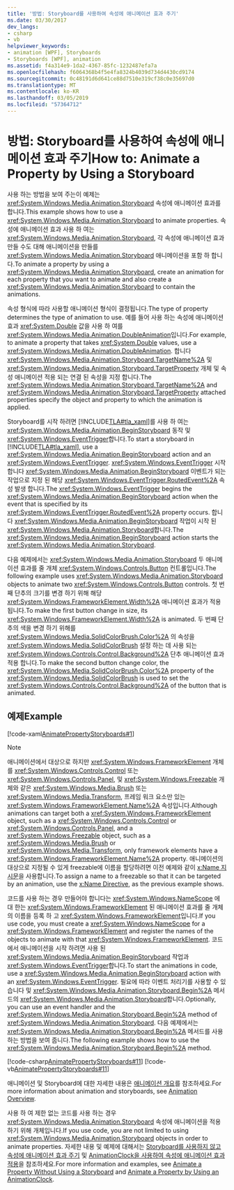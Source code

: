 ```yaml
---
title: '방법: Storyboard를 사용하여 속성에 애니메이션 효과 주기'
ms.date: 03/30/2017
dev_langs:
- csharp
- vb
helpviewer_keywords:
- animation [WPF], Storyboards
- Storyboards [WPF], animation
ms.assetid: f4a314e9-1da2-4367-85fc-1232487efa7a
ms.openlocfilehash: f6064368b4f5e4fa8324b4039d734d4430cd9174
ms.sourcegitcommit: 0c48191d6d641ce88d7510e319cf38c0e35697d0
ms.translationtype: MT
ms.contentlocale: ko-KR
ms.lasthandoff: 03/05/2019
ms.locfileid: "57364712"
---
```

# <a name="how-to-animate-a-property-by-using-a-storyboard"></a><span data-ttu-id="47d93-102">방법: Storyboard를 사용하여 속성에 애니메이션 효과 주기</span><span class="sxs-lookup"><span data-stu-id="47d93-102">How to: Animate a Property by Using a Storyboard</span></span>
<span data-ttu-id="47d93-103">사용 하는 방법을 보여 주는이 예제는 <xref:System.Windows.Media.Animation.Storyboard> 속성에 애니메이션 효과를 합니다.</span><span class="sxs-lookup"><span data-stu-id="47d93-103">This example shows how to use a <xref:System.Windows.Media.Animation.Storyboard> to animate properties.</span></span> <span data-ttu-id="47d93-104">속성에 애니메이션 효과 사용 하 여는 <xref:System.Windows.Media.Animation.Storyboard>, 각 속성에 애니메이션 효과 만들 수도 대해 애니메이션을 만들를 <xref:System.Windows.Media.Animation.Storyboard> 애니메이션을 포함 하 합니다.</span><span class="sxs-lookup"><span data-stu-id="47d93-104">To animate a property by using a <xref:System.Windows.Media.Animation.Storyboard>, create an animation for each property that you want to animate and also create a <xref:System.Windows.Media.Animation.Storyboard> to contain the animations.</span></span>  
  
 <span data-ttu-id="47d93-105">속성 형식에 따라 사용할 애니메이션 형식이 결정됩니다.</span><span class="sxs-lookup"><span data-stu-id="47d93-105">The type of property determines the type of animation to use.</span></span> <span data-ttu-id="47d93-106">예를 들어 사용 하는 속성에 애니메이션 효과 <xref:System.Double> 값을 사용 하 여를 <xref:System.Windows.Media.Animation.DoubleAnimation>입니다.</span><span class="sxs-lookup"><span data-stu-id="47d93-106">For example, to animate a property that takes <xref:System.Double> values, use a <xref:System.Windows.Media.Animation.DoubleAnimation>.</span></span> <span data-ttu-id="47d93-107">합니다 <xref:System.Windows.Media.Animation.Storyboard.TargetName%2A> 및 <xref:System.Windows.Media.Animation.Storyboard.TargetProperty> 개체 및 속성 애니메이션 적용 되는 연결 된 속성을 지정 합니다.</span><span class="sxs-lookup"><span data-stu-id="47d93-107">The <xref:System.Windows.Media.Animation.Storyboard.TargetName%2A> and <xref:System.Windows.Media.Animation.Storyboard.TargetProperty> attached properties specify the object and property to which the animation is applied.</span></span>  
  
 <span data-ttu-id="47d93-108">Storyboard를 시작 하려면 [!INCLUDE[TLA#tla_xaml](../../../../includes/tlasharptla-xaml-md.md)]를 사용 하 여는 <xref:System.Windows.Media.Animation.BeginStoryboard> 동작 및 <xref:System.Windows.EventTrigger>합니다.</span><span class="sxs-lookup"><span data-stu-id="47d93-108">To start a storyboard in [!INCLUDE[TLA#tla_xaml](../../../../includes/tlasharptla-xaml-md.md)], use a <xref:System.Windows.Media.Animation.BeginStoryboard> action and an <xref:System.Windows.EventTrigger>.</span></span> <span data-ttu-id="47d93-109"><xref:System.Windows.EventTrigger> 시작 합니다 <xref:System.Windows.Media.Animation.BeginStoryboard> 이벤트가 되는 작업으로 지정 된 해당 <xref:System.Windows.EventTrigger.RoutedEvent%2A> 속성 발생 합니다.</span><span class="sxs-lookup"><span data-stu-id="47d93-109">The <xref:System.Windows.EventTrigger> begins the <xref:System.Windows.Media.Animation.BeginStoryboard> action when the event that is specified by its <xref:System.Windows.EventTrigger.RoutedEvent%2A> property occurs.</span></span> <span data-ttu-id="47d93-110">합니다 <xref:System.Windows.Media.Animation.BeginStoryboard> 작업이 시작 된 <xref:System.Windows.Media.Animation.Storyboard>합니다.</span><span class="sxs-lookup"><span data-stu-id="47d93-110">The <xref:System.Windows.Media.Animation.BeginStoryboard> action starts the <xref:System.Windows.Media.Animation.Storyboard>.</span></span>  
  
 <span data-ttu-id="47d93-111">다음 예제에서는 <xref:System.Windows.Media.Animation.Storyboard> 두 애니메이션 효과를 줄 개체 <xref:System.Windows.Controls.Button> 컨트롤입니다.</span><span class="sxs-lookup"><span data-stu-id="47d93-111">The following example uses <xref:System.Windows.Media.Animation.Storyboard> objects to animate two <xref:System.Windows.Controls.Button> controls.</span></span> <span data-ttu-id="47d93-112">첫 번째 단추의 크기를 변경 하기 위해 해당 <xref:System.Windows.FrameworkElement.Width%2A> 애니메이션 효과가 적용 됩니다.</span><span class="sxs-lookup"><span data-stu-id="47d93-112">To make the first button change in size, its <xref:System.Windows.FrameworkElement.Width%2A> is animated.</span></span> <span data-ttu-id="47d93-113">두 번째 단추의 색을 변경 하기 위해를 <xref:System.Windows.Media.SolidColorBrush.Color%2A> 의 속성을 <xref:System.Windows.Media.SolidColorBrush> 설정 하는 데 사용 되는 <xref:System.Windows.Controls.Control.Background%2A> 단추 애니메이션 효과 적용 합니다.</span><span class="sxs-lookup"><span data-stu-id="47d93-113">To make the second button change color, the <xref:System.Windows.Media.SolidColorBrush.Color%2A> property of the <xref:System.Windows.Media.SolidColorBrush> is used to set the <xref:System.Windows.Controls.Control.Background%2A> of the button that is animated.</span></span>  
  
## <a name="example"></a><span data-ttu-id="47d93-114">예제</span><span class="sxs-lookup"><span data-stu-id="47d93-114">Example</span></span>  
 [!code-xaml[AnimatePropertyStoryboards#1](~/samples/snippets/xaml/VS_Snippets_Wpf/AnimatePropertyStoryboards/XAML/StoryboardExample.xaml#1)]  
  
> [!NOTE]
>  <span data-ttu-id="47d93-115">애니메이션에서 대상으로 하지만 <xref:System.Windows.FrameworkElement> 개체를 <xref:System.Windows.Controls.Control> 또는 <xref:System.Windows.Controls.Panel>, 및 <xref:System.Windows.Freezable> 개체와 같은 <xref:System.Windows.Media.Brush> 또는 <xref:System.Windows.Media.Transform>, 프레임 워크 요소만 있는 <xref:System.Windows.FrameworkElement.Name%2A> 속성입니다.</span><span class="sxs-lookup"><span data-stu-id="47d93-115">Although animations can target both a <xref:System.Windows.FrameworkElement> object, such as a <xref:System.Windows.Controls.Control> or <xref:System.Windows.Controls.Panel>, and a <xref:System.Windows.Freezable> object, such as a <xref:System.Windows.Media.Brush> or <xref:System.Windows.Media.Transform>, only framework elements have a <xref:System.Windows.FrameworkElement.Name%2A> property.</span></span> <span data-ttu-id="47d93-116">애니메이션의 대상으로 지정될 수 있게 freezable에 이름을 할당하려면 이전 예제와 같이 [x:Name 지시문](../../xaml-services/x-name-directive.md)을 사용합니다.</span><span class="sxs-lookup"><span data-stu-id="47d93-116">To assign a name to a freezable so that it can be targeted by an animation, use the [x:Name Directive](../../xaml-services/x-name-directive.md), as the previous example shows.</span></span>  
  
 <span data-ttu-id="47d93-117">코드를 사용 하는 경우 만들어야 합니다는 <xref:System.Windows.NameScope> 에 대 한는 <xref:System.Windows.FrameworkElement> 된 애니메이션 효과를 줄 개체의 이름을 등록 하 고 <xref:System.Windows.FrameworkElement>입니다.</span><span class="sxs-lookup"><span data-stu-id="47d93-117">If you use code, you must create a <xref:System.Windows.NameScope> for a <xref:System.Windows.FrameworkElement> and register the names of the objects to animate with that <xref:System.Windows.FrameworkElement>.</span></span> <span data-ttu-id="47d93-118">코드에서 애니메이션을 시작 하려면 사용 된 <xref:System.Windows.Media.Animation.BeginStoryboard> 작업과 <xref:System.Windows.EventTrigger>합니다.</span><span class="sxs-lookup"><span data-stu-id="47d93-118">To start the animations in code, use a <xref:System.Windows.Media.Animation.BeginStoryboard> action with an <xref:System.Windows.EventTrigger>.</span></span> <span data-ttu-id="47d93-119">필요에 따라 이벤트 처리기를 사용할 수 있습니다 및 <xref:System.Windows.Media.Animation.Storyboard.Begin%2A> 메서드의 <xref:System.Windows.Media.Animation.Storyboard>합니다.</span><span class="sxs-lookup"><span data-stu-id="47d93-119">Optionally, you can use an event handler and the <xref:System.Windows.Media.Animation.Storyboard.Begin%2A> method of <xref:System.Windows.Media.Animation.Storyboard>.</span></span> <span data-ttu-id="47d93-120">다음 예제에서는 <xref:System.Windows.Media.Animation.Storyboard.Begin%2A> 메서드를 사용하는 방법을 보여 줍니다.</span><span class="sxs-lookup"><span data-stu-id="47d93-120">The following example shows how to use the <xref:System.Windows.Media.Animation.Storyboard.Begin%2A> method.</span></span>  
  
 [!code-csharp[AnimatePropertyStoryboards#11](~/samples/snippets/csharp/VS_Snippets_Wpf/AnimatePropertyStoryboards/CSharp/StoryboardExample.cs#11)]
 [!code-vb[AnimatePropertyStoryboards#11](~/samples/snippets/visualbasic/VS_Snippets_Wpf/AnimatePropertyStoryboards/VisualBasic/StoryboardExample.vb#11)]  
  
 <span data-ttu-id="47d93-121">애니메이션 및 Storyboard에 대한 자세한 내용은 [애니메이션 개요](animation-overview.md)를 참조하세요.</span><span class="sxs-lookup"><span data-stu-id="47d93-121">For more information about animation and storyboards, see [Animation Overview](animation-overview.md).</span></span>  
  
 <span data-ttu-id="47d93-122">사용 하 여 제한 없는 코드를 사용 하는 경우 <xref:System.Windows.Media.Animation.Storyboard> 속성에 애니메이션을 적용 하기 위해 개체입니다.</span><span class="sxs-lookup"><span data-stu-id="47d93-122">If you use code, you are not limited to using <xref:System.Windows.Media.Animation.Storyboard> objects in order to animate properties.</span></span> <span data-ttu-id="47d93-123">자세한 내용 및 예제에 대해서는 [Storyboard를 사용하지 않고 속성에 애니메이션 효과 주기](how-to-animate-a-property-without-using-a-storyboard.md) 및 [AnimationClock을 사용하여 속성에 애니메이션 효과 적용](how-to-animate-a-property-by-using-an-animationclock.md)을 참조하세요.</span><span class="sxs-lookup"><span data-stu-id="47d93-123">For more information and examples, see [Animate a Property Without Using a Storyboard](how-to-animate-a-property-without-using-a-storyboard.md) and [Animate a Property by Using an AnimationClock](how-to-animate-a-property-by-using-an-animationclock.md).</span></span>
